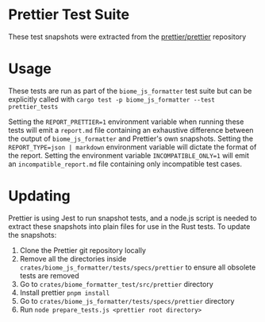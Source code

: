 # Prettier Test Suite

These test snapshots were extracted from the
[prettier/prettier](https://github.com/prettier/prettier) repository

# Usage

These tests are run as part of the `biome_js_formatter` test suite but can be
explicitly called with `cargo test -p biome_js_formatter --test prettier_tests`

Setting the `REPORT_PRETTIER=1` environment variable when running these tests
will emit a `report.md` file containing an exhaustive difference between the
output of `biome_js_formatter` and Prettier's own snapshots.
Setting the `REPORT_TYPE=json | markdown` environment variable will dictate the format of the report.
Setting the environment variable `INCOMPATIBLE_ONLY=1` will emit an `incompatible_report.md`
file containing only incompatible test cases.


# Updating

Prettier is using Jest to run snapshot tests, and a node.js script is needed to
extract these snapshots into plain files for use in the Rust tests. To update
the snapshots:

1. Clone the Prettier git repository locally
2. Remove all the directories inside
   `crates/biome_js_formatter/tests/specs/prettier` to ensure all obsolete tests are
   removed
3. Go to `crates/biome_formatter_test/src/prettier` directory
4. Install prettier ``pnpm install``
5. Go to `crates/biome_js_formatter/tests/specs/prettier` directory
6. Run `node prepare_tests.js <prettier root directory>`
